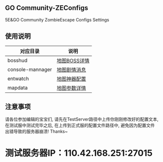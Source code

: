 ## GO Community-ZEConfigs
5E&GO Community ZombieEscape Configs Settings
## 使用说明
| 对应目录 | 说明                                                                       |
|----------|----------------------------------------------------------------------------|
| bosshud  | [地图BOSS详情](./bosshud/README.md)             |
| console-mannager  | [地图剧情消息](./console-mannager/README.md)             |
| entwatch  | [地图神器配置](./entwatch/README.md)             |
| mapdata  | [地图参数详情](./mapdata/README.md)            |
## 注意事项
请各位参加编辑的宝宝们, 请先在TestServer路径中上传你刚刚修改好的配置文本, 在测试服中测试完毕之后,
在上传到正式服的配置文件路径中, 避免因为配置文件出错导致的服务器崩溃! Thanks~
# 测试服务器IP：110.42.168.251:27015
